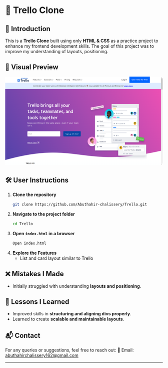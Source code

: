 # 📌 Trello Clone

## 📝 Introduction
This is a **Trello Clone** built using only **HTML & CSS** as a practice project to enhance my frontend development skills. The goal of this project was to improve my understanding of layouts, positioning.

## 📸 Visual Preview

![image info](Images/Trello-img-for-git-modified.png)

## 🛠️ User Instructions
1. **Clone the repository**
   ```sh
   git clone https://github.com/Abuthahir-chalissery/Trello.git
   ```
2. **Navigate to the project folder**
   ```sh
   cd Trello
   ```
3. **Open `index.html` in a browser**
   ```sh
   Open index.html
   ```
4. **Explore the Features**
   - List and card layout similar to Trello

## ❌ Mistakes I Made
- Initially struggled with understanding **layouts and positioning**.


## 🎯 Lessons I Learned
- Improved skills in **structuring and aligning divs properly**.
- Learned to create **scalable and maintainable layouts**.



## 📬 Contact
For any queries or suggestions, feel free to reach out:
📧 Email: abuthahirchalissery162@gmail.com

---


